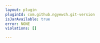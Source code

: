 ```yaml
---
layout: plugin
pluginId: com.github.ngyewch.git-version
isJarAvailable: true
error: NONE
violations: []

---
```

